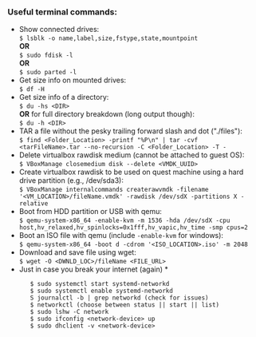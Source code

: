 ### **Useful terminal commands:**
* Show connected drives:  
    ```$ lsblk -o name,label,size,fstype,state,mountpoint```  
    **OR**  
    ```$ sudo fdisk -l```  
    **OR**  
    ```$ sudo parted -l```
* Get size info on mounted drives:  
    ```$ df -H```
* Get size info of a directory:  
    ```$ du -hs <DIR>```  
    **OR** for full directory breakdown (long output though):  
    ```$ du -h <DIR>``` 
* TAR a file without the pesky trailing forward slash and dot ("./files"):  
    `$ find <Folder_Location> -printf "%P\n" | tar -cvf <tarFileName>.tar --no-recursion -C <Folder_Location> -T -`
* Delete virtualbox rawdisk medium (cannot be attached to guest OS):  
    ```$ VBoxManage closemedium disk --delete <VMDK_UUID>```
* Create virtualbox rawdisk to be used on quest machine using a hard drive partition (e.g., /dev/sda3):  
    ```$ VBoxManage internalcommands createrawvmdk -filename '<VM_LOCATION>/fileName.vmdk' -rawdisk /dev/sdX -partitions X -relative```
* Boot from HDD partition or USB with qemu:  
    ```$ qemu-system-x86_64 -enable-kvm -m 1536 -hda /dev/sdX -cpu host,hv_relaxed,hv_spinlocks=0x1fff,hv_vapic,hv_time -smp cpus=2```
* Boot an ISO file with qemu (include `-enable-kvm` for windows):  
    ```$ qemu-system-x86_64 -boot d -cdrom '<ISO_LOCATION>.iso' -m 2048```
* Download and save file using wget:  
    ```$ wget -O <DWNLD_LOC>/fileName <FILE_URL>```
* Just in case you break your internet (again) *
    ```$ sudo systemctl status systemd-networkd
       $ sudo systemctl start systemd-networkd
       $ sudo systemctl enable systemd-networkd
       S journalctl -b | grep networkd (check for issues)
       $ networkctl (choose between status || start || list)
       $ sudo lshw -C network
       $ sudo ifconfig <network-device> up
       $ sudo dhclient -v <network-device>
    ```
